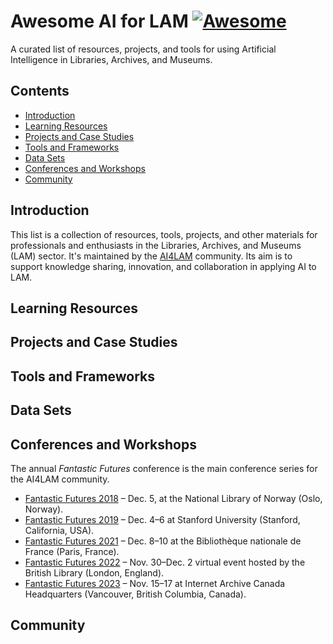 # Awesome AI for LAM [![Awesome](https://awesome.re/badge.svg)](https://awesome.re)

A curated list of resources, projects, and tools for using Artificial Intelligence in Libraries, Archives, and Museums.

## Contents

- [Introduction](#introduction)
- [Learning Resources](#learning-resources)
- [Projects and Case Studies](#projects-and-case-studies)
- [Tools and Frameworks](#tools-and-frameworks)
- [Data Sets](#data-sets)
- [Conferences and Workshops](#conferences-and-workshops)
- [Community](#community)

## Introduction

This list is a collection of resources, tools, projects, and other materials for professionals and enthusiasts in the Libraries, Archives, and Museums (LAM) sector. It's maintained by the [AI4LAM](https://www.ai4lam.org/) community. Its aim is to support knowledge sharing, innovation, and collaboration in applying AI to LAM.

## Learning Resources

## Projects and Case Studies

## Tools and Frameworks

## Data Sets

## Conferences and Workshops

The annual _Fantastic Futures_ conference is the main conference series for the AI4LAM community.

* [Fantastic Futures 2018](https://www.nb.no/hva-skjer/ai-conference/) – Dec. 5, at the National Library of Norway (Oslo, Norway).
* [Fantastic Futures 2019](https://wayback.stanford.edu/was/20230508165810/http://library.stanford.edu/projects/fantastic-futures) – Dec. 4–6 at Stanford University (Stanford, California, USA).
* [Fantastic Futures 2021](https://www.bnf.fr/fr/captations-et-supports-de-la-conference-2021) – Dec. 8–10 at the Bibliothèque nationale de France (Paris, France).
* [Fantastic Futures 2022](https://sites.google.com/view/ai4lam/ai4lam-2022-virtual-event) – Nov. 30–Dec. 2 virtual event hosted by the British Library (London, England).
* [Fantastic Futures 2023](https://ff2023.archive.org) – Nov. 15–17 at Internet Archive Canada Headquarters (Vancouver, British Columbia, Canada).


## Community
